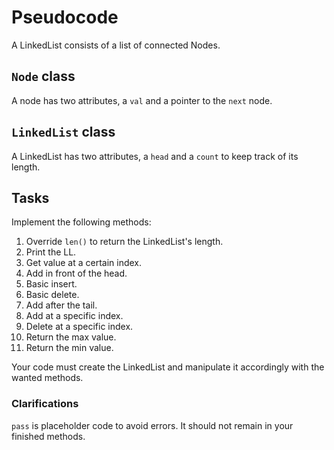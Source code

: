 # Pseudocode
A LinkedList consists of a list of connected Nodes.

## ```Node``` class
A node has two attributes, a ```val``` and a pointer to the ```next``` node.

## ```LinkedList``` class
A LinkedList has two attributes, a ```head``` and a ```count``` to keep track of its length.

## Tasks
Implement the following methods:
1. Override ```len()``` to return the LinkedList's length.
2. Print the LL.
3. Get value at a certain index.
4. Add in front of the head.
5. Basic insert.
6. Basic delete.
7. Add after the tail.
8. Add at a specific index.
9. Delete at a specific index.
10. Return the max value.
11. Return the min value.

Your code must create the LinkedList and manipulate it accordingly with the wanted methods.

### Clarifications
```pass``` is placeholder code to avoid errors. It should not remain in your finished methods.
